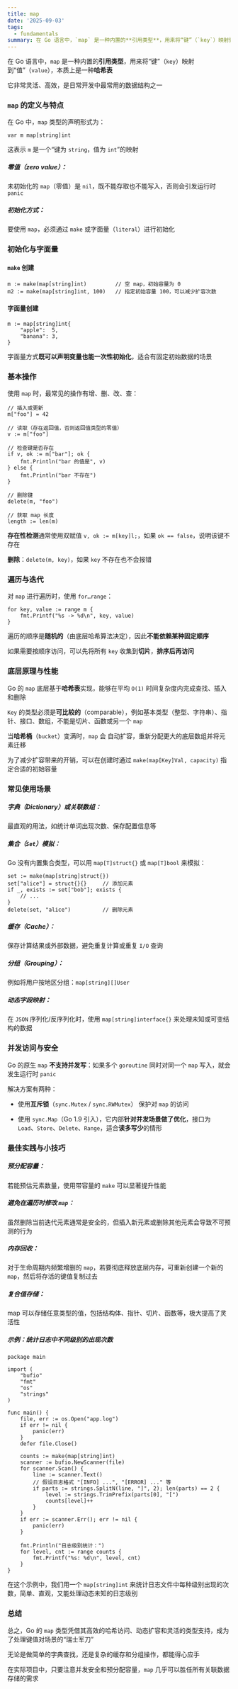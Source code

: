 ```yaml
---
title: map
date: '2025-09-03'
tags:
  - fundamentals
summary: 在 Go 语言中，`map` 是一种内置的**引用类型**，用来将“键”（`key`）映射到“值”（`value`），本质上是一种**哈希表**
---
```

在 Go 语言中，`map` 是一种内置的**引用类型**，用来将“键”（`key`）映射到“值”（`value`），本质上是一种**哈希表**

它非常灵活、高效，是日常开发中最常用的数据结构之一

### `map` 的定义与特点
在 Go 中，`map` 类型的声明形式为：

    var m map[string]int

这表示 `m` 是一个“键为 `string`，值为 `int`”的映射

##### 零值（zero value）：
未初始化的 `map`（零值）是 `nil`，既不能存取也不能写入，否则会引发运行时 `panic`

##### 初始化方式：
要使用 `map`，必须通过 `make` 或字面量（`literal`）进行初始化

### 初始化与字面量
#### `make` 创建

    m := make(map[string]int)         // 空 map，初始容量为 0
    m2 := make(map[string]int, 100)   // 指定初始容量 100，可以减少扩容次数

#### 字面量创建

    m := map[string]int{
        "apple":  5,
        "banana": 3,
    }

字面量方式**既可以声明变量也能一次性初始化**，适合有固定初始数据的场景

### 基本操作
使用 `map` 时，最常见的操作有增、删、改、查：

    // 插入或更新
    m["foo"] = 42

    // 读取（存在返回值，否则返回值类型的零值）
    v := m["foo"]

    // 检查键是否存在
    if v, ok := m["bar"]; ok {
        fmt.Println("bar 的值是", v)
    } else {
        fmt.Println("bar 不存在")
    }

    // 删除键
    delete(m, "foo")

    // 获取 map 长度
    length := len(m)

**存在性检测**通常使用双赋值 `v, ok := m[key]l;`，如果 `ok == false`，说明该键不存在

**删除**：`delete(m, key)`，如果 `key` 不存在也不会报错

### 遍历与迭代
对 `map` 进行遍历时，使用 `for…range`：

    for key, value := range m {
        fmt.Printf("%s -> %d\n", key, value)
    }

遍历的顺序是**随机的**（由底层哈希算法决定），因此**不能依赖某种固定顺序**

如果需要按顺序访问，可以先将所有 `key` 收集到**切片**，**排序后再访问**

### 底层原理与性能
Go 的 `map` 底层基于**哈希表**实现，能够在平均 `O(1)` 时间复杂度内完成查找、插入和删除

`Key` 的类型必须是**可比较的**（comparable），例如基本类型（整型、字符串）、指针、接口、数组，不能是切片、函数或另一个 `map`

当**哈希桶**（`bucket`）变满时，`map` 会 自动扩容，重新分配更大的底层数组并将元素迁移

为了减少扩容带来的开销，可以在创建时通过 `make(map[Key]Val, capacity)` 指定合适的初始容量

### 常见使用场景
##### 字典（Dictionary）或关联数组：
最直观的用法，如统计单词出现次数、保存配置信息等

##### 集合（`Set`）模拟：
Go 没有内置集合类型，可以用 `map[T]struct{}` 或 `map[T]bool` 来模拟：

    set := make(map[string]struct{})
    set["alice"] = struct{}{}     // 添加元素
    if _, exists := set["bob"]; exists {
        // ...
    }
    delete(set, "alice")          // 删除元素

##### 缓存（Cache）：
保存计算结果或外部数据，避免重复计算或重复 `I/O` 查询

##### 分组（Grouping）：
例如将用户按地区分组：`map[string][]User`

##### 动态字段映射：
在 `JSON` 序列化/反序列化时，使用 `map[string]interface{}` 来处理未知或可变结构的数据

### 并发访问与安全
Go 的原生 `map` **不支持并发写**：如果多个 `goroutine` 同时对同一个 `map` 写入，就会发生运行时 `panic`

解决方案有两种：

* 使用**互斥锁**（`sync.Mutex` / `sync.RWMutex`） 保护对 `map` 的访问

* 使用 `sync.Map`（Go 1.9 引入），它内部**针对并发场景做了优化**，接口为 `Load`、`Store`、`Delete`、`Range`，适合**读多写少**的情形

### 最佳实践与小技巧
##### 预分配容量：
若能预估元素数量，使用带容量的 `make` 可以显著提升性能

##### 避免在遍历时修改 `map`：
虽然删除当前迭代元素通常是安全的，但插入新元素或删除其他元素会导致不可预测的行为

##### 内存回收：
对于生命周期内频繁增删的 `map`，若要彻底释放底层内存，可重新创建一个新的 `map`，然后将存活的键值复制过去

##### 复合值存储：
map 可以存储任意类型的值，包括结构体、指针、切片、函数等，极大提高了灵活性

##### 示例：统计日志中不同级别的出现次数

    package main

    import (
        "bufio"
        "fmt"
        "os"
        "strings"
    )

    func main() {
        file, err := os.Open("app.log")
        if err != nil {
            panic(err)
        }
        defer file.Close()

        counts := make(map[string]int)
        scanner := bufio.NewScanner(file)
        for scanner.Scan() {
            line := scanner.Text()
            // 假设日志格式 "[INFO] ...", "[ERROR] ..." 等
            if parts := strings.SplitN(line, "]", 2); len(parts) == 2 {
                level := strings.TrimPrefix(parts[0], "[")
                counts[level]++
            }
        }
        if err := scanner.Err(); err != nil {
            panic(err)
        }

        fmt.Println("日志级别统计：")
        for level, cnt := range counts {
            fmt.Printf("%s: %d\n", level, cnt)
        }
    }

在这个示例中，我们用一个 `map[string]int` 来统计日志文件中每种级别出现的次数，简单、直观，又能处理动态未知的日志级别

### 总结
总之，Go 的 `map` 类型凭借其高效的哈希访问、动态扩容和灵活的类型支持，成为了处理键值对场景的“瑞士军刀”

无论是做简单的字典查找，还是复杂的缓存和分组操作，都能得心应手

在实际项目中，只要注意并发安全和预分配容量，`map` 几乎可以胜任所有关联数据存储的需求
